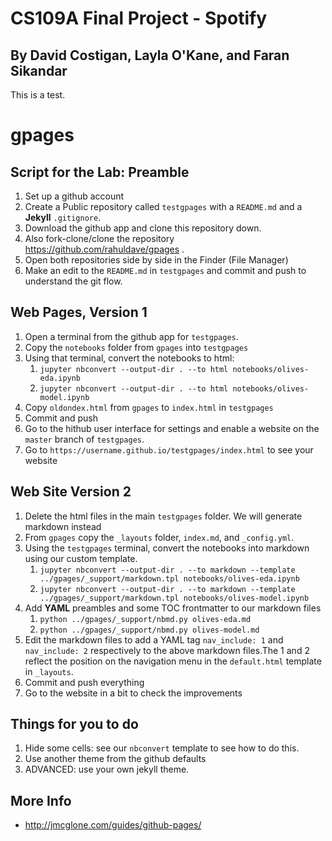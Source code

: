 # CS109A Final Project - Spotify

## By David Costigan, Layla O'Kane, and Faran Sikandar

This is a test.

# gpages

## Script for the Lab: Preamble

1. Set up a github account
2. Create a Public repository called `testgpages` with a `README.md` and a **Jekyll** `.gitignore`.
3. Download the github app and clone this repository down.
4. Also fork-clone/clone the repository https://github.com/rahuldave/gpages . 
5. Open both repositories side by side in the Finder (File Manager)
6. Make an edit to the `README.md` in `testgpages` and commit and push to understand the git flow.

## Web Pages, Version 1

1. Open a terminal from the github app for `testgpages`.
2. Copy the `notebooks` folder from `gpages` into `testgpages`
3. Using that terminal, convert the notebooks to html: 
   1. `jupyter nbconvert --output-dir . --to html notebooks/olives-eda.ipynb`
   2. `jupyter nbconvert --output-dir . --to html notebooks/olives-model.ipynb`
4. Copy `oldondex.html` from `gpages` to `index.html` in `testgpages`
5. Commit and push
6. Go to the hithub user interface for settings and enable a website on the `master` branch of `testgpages`.
7. Go to `https://username.github.io/testgpages/index.html` to see your website

## Web Site Version 2

1. Delete the html files in the main `testgpages` folder. We will generate markdown instead
2. From `gpages` copy the `_layouts` folder, `index.md`, and `_config.yml`.
3. Using the `testgpages` terminal, convert the notebooks into markdown using our custom template.
   1. `jupyter nbconvert --output-dir . --to markdown --template ../gpages/_support/markdown.tpl notebooks/olives-eda.ipynb`
   2. `jupyter nbconvert --output-dir . --to markdown --template ../gpages/_support/markdown.tpl notebooks/olives-model.ipynb`
4. Add **YAML** preambles and some TOC frontmatter to our markdown files
   1. `python ../gpages/_support/nbmd.py olives-eda.md` 
   2. `python ../gpages/_support/nbmd.py olives-model.md`
5. Edit the markdown files to add a YAML tag `nav_include: 1` and `nav_include: 2` respectively to the above markdown files.The 1 and 2 reflect the position on the navigation menu in the `default.html` template in `_layouts`.  
6. Commit and push everything
7. Go to the website in a bit to check the improvements

## Things for you to do

1. Hide some cells: see our `nbconvert` template to see how to do this.
2. Use another theme from the github defaults
3. ADVANCED:  use your own jekyll theme.

## More Info



- http://jmcglone.com/guides/github-pages/
